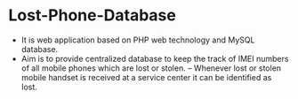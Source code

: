 # Lost-Phone-Database
- It is web application based on PHP web technology and MySQL database.
- Aim is to provide centralized database to keep the track of IMEI numbers of all mobile phones which are lost or stolen.
– Whenever lost or stolen mobile handset is received at a service center it can be identified as lost.
